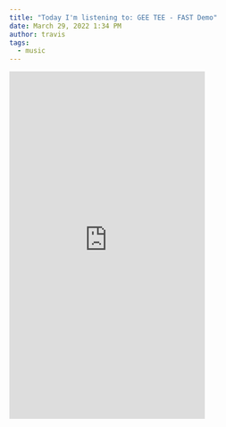 ```yaml
---
title: "Today I'm listening to: GEE TEE - FAST Demo"
date: March 29, 2022 1:34 PM
author: travis
tags:
  - music
---
```

<iframe style="border: 0; width: 350px; height: 621px;" src="https://bandcamp.com/EmbeddedPlayer/album=802494099/size=large/bgcol=ffffff/linkcol=0687f5/transparent=true/" seamless><a href="https://geeteeband.bandcamp.com/album/fast-demo">FAST Demo by GEE TEE</a></iframe>